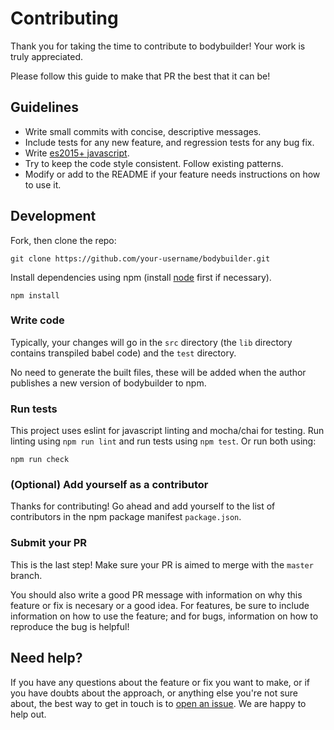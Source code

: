# Contributing

Thank you for taking the time to contribute to bodybuilder! Your work is truly
appreciated.

Please follow this guide to make that PR the best that it can be!

## Guidelines

* Write small commits with concise, descriptive messages.
* Include tests for any new feature, and regression tests for any bug fix.
* Write [es2015+ javascript][1].
* Try to keep the code style consistent. Follow existing patterns.
* Modify or add to the README if your feature needs instructions on how to use it.

## Development

Fork, then clone the repo:

    git clone https://github.com/your-username/bodybuilder.git

Install dependencies using npm (install [node][2] first if necessary).

    npm install

### Write code

Typically, your changes will go in the `src` directory (the `lib` directory
contains transpiled babel code) and the `test` directory.

No need to generate the built files, these will be added when the author
publishes a new version of bodybuilder to npm.

### Run tests

This project uses eslint for javascript linting and mocha/chai for testing. Run
linting using `npm run lint` and run tests using `npm test`. Or run both using:

    npm run check

### (Optional) Add yourself as a contributor

Thanks for contributing! Go ahead and add yourself to the list of contributors
in the npm package manifest `package.json`.

### Submit your PR

This is the last step! Make sure your PR is aimed to merge with the `master`
branch.

You should also write a good PR message with information on why this feature or
fix is necesary or a good idea. For features, be sure to include information on
how to use the feature; and for bugs, information on how to reproduce the bug is
helpful!

## Need help?

If you have any questions about the feature or fix you want to make, or if you
have doubts about the approach, or anything else you're not sure about, the best
way to get in touch is to [open an issue][3]. We are happy to help out.

[1]: https://babeljs.io/docs/learn-es2015/
[2]: https://nodejs.org/
[3]: https://github.com/danpaz/bodybuilder/issues/new
